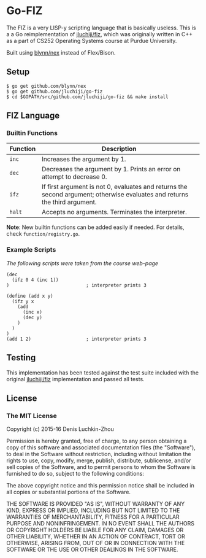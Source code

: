 # Go-FIZ
The FIZ is a very LISP-y scripting language that is basically useless. This is a a Go
reimplementation of [jluchiji/fiz][0], which was originally written in C++ as a part of CS252
Operating Systems course at Purdue University.

Built using [blynn/nex][1] instead of Flex/Bison.


## Setup
```
$ go get github.com/blynn/nex
$ go get github.com/jluchiji/go-fiz
$ cd $GOPATH/src/github.com/jluchiji/go-fiz && make install
```


## FIZ Language

### Builtin Functions
| Function | Description |
| -------- | ----------- |
| `inc`    | Increases the argument by 1. |
| `dec`    | Decreases the argument by 1. Prints an error on attempt to decrease 0. |
| `ifz`    | If first argument is not 0, evaluates and returns the second argument; otherwise evaluates and returns the third argument. |
| `halt`   | Accepts no arguments. Terminates the interpreter. |

**Note**: New builtin functions can be added easily if needed. For details, check `function/registry.go`.

### Example Scripts
*The following scripts were taken from the course web-page*

```
(dec
  (ifz 0 4 (inc 1))
)                            ; interpreter prints 3
```

```
(define (add x y)
  (ifz y x
    (add
      (inc x)
      (dec y)
    )
  )
)
(add 1 2)                    ; interpreter prints 3
```


## Testing

This implementation has been tested against the test suite included with the original
[jluchiji/fiz][0] implementation and passed all tests.


## License
### The MIT License

Copyright (c) 2015-16 Denis Luchkin-Zhou

Permission is hereby granted, free of charge, to any person obtaining a copy
of this software and associated documentation files (the "Software"), to deal
in the Software without restriction, including without limitation the rights
to use, copy, modify, merge, publish, distribute, sublicense, and/or sell
copies of the Software, and to permit persons to whom the Software is
furnished to do so, subject to the following conditions:

The above copyright notice and this permission notice shall be included in
all copies or substantial portions of the Software.

THE SOFTWARE IS PROVIDED "AS IS", WITHOUT WARRANTY OF ANY KIND, EXPRESS OR
IMPLIED, INCLUDING BUT NOT LIMITED TO THE WARRANTIES OF MERCHANTABILITY,
FITNESS FOR A PARTICULAR PURPOSE AND NONINFRINGEMENT. IN NO EVENT SHALL THE
AUTHORS OR COPYRIGHT HOLDERS BE LIABLE FOR ANY CLAIM, DAMAGES OR OTHER
LIABILITY, WHETHER IN AN ACTION OF CONTRACT, TORT OR OTHERWISE, ARISING FROM,
OUT OF OR IN CONNECTION WITH THE SOFTWARE OR THE USE OR OTHER DEALINGS IN
THE SOFTWARE.


[0]: https://github.com/jluchiji/fiz
[1]: http://crypto.stanford.edu/~blynn/nex/
